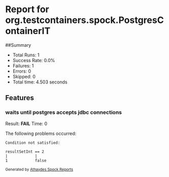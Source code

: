 # Report for org.testcontainers.spock.PostgresContainerIT

##Summary

* Total Runs: 1
* Success Rate: 0.0%
* Failures: 1
* Errors:   0
* Skipped:  0
* Total time: 4.503 seconds



## Features

### waits until postgres accepts jdbc connections

Result: **FAIL**
Time: 0

The following problems occurred:

```
Condition not satisfied:

resultSetInt == 2
|            |
1            false

```


<small>Generated by <a href="https://github.com/renatoathaydes/spock-reports">Athaydes Spock Reports</a></small>
